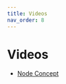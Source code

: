 ```yaml
---
title: Videos
nav_order: 8
---
```


# Videos
- [Node Concept](https://github.com/Naruno/Naruno/releases/latest/download/node_docs_videos_naruno.zip)
